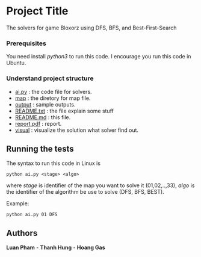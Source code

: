 
# Project Title

The solvers for game Bloxorz using DFS, BFS, and Best-First-Search

### Prerequisites

You need install *python3* to run this code. I encourage you run this code in Ubuntu.

### Understand project structure

* [ai.py](./ai.py) 		: the code file for solvers.
* [map](./map)			: the diretory for map file.
* [output](./output)		: sample outputs.
* [README.txt](./README.txt) 	: the file explain some stuff
* [README.md](./README.md)		: this file.
* [report.pdf](./report.pdf)	: report.
* [visual](./visual)		: visualize the solution what solver find out.

## Running the tests

The syntax to run this code in Linux is 

```
python ai.py <stage> <algo>
```
where *stage* is identifier of the map you want to solve it (01,02,..,33), *algo* is the identifier of the algorithm be use to solve (DFS, BFS, BEST).

Example: 

```
python ai.py 01 DFS
```

## Authors

**Luan Pham** - **Thanh Hung** - **Hoang Gas**
